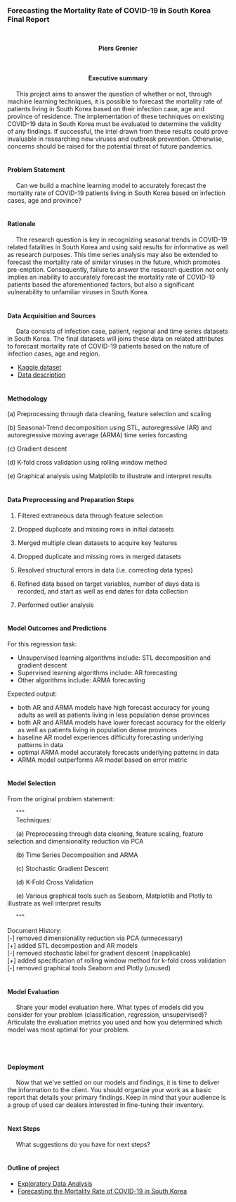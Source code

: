 ### Forecasting the Mortality Rate of COVID-19 in South Korea Final Report
<br>

<div align = "center">

**Piers Grenier** </div>
<br>

<div align = "center">
  
#### Executive summary</div>
&nbsp;&nbsp;&nbsp;&nbsp;&nbsp;This project aims to answer the question of whether or not, through machine learning techniques, it is possible to forecast the mortality rate of patients living in South Korea based on their infection case, age and province of residence. The implementation of these techniques on existing COVID-19 data in South Korea must be evaluated to determine the validity of any findings. If successful, the intel drawn from these results could prove invaluable in researching new viruses and outbreak prevention. Otherwise, concerns should be raised for the potential threat of future pandemics. 
<br><br>


#### Problem Statement
&nbsp;&nbsp;&nbsp;&nbsp;&nbsp;Can we build a machine learning model to accurately forecast the mortality rate of COVID-19 patients living in South Korea based on infection cases, age and province?
<br><br>


#### Rationale
&nbsp;&nbsp;&nbsp;&nbsp;&nbsp;The research question is key in recognizing seasonal trends in COVID-19 related fatalities in South Korea and using said results for informative as well as research purposes. This time series analysis may also be extended to forecast the mortality rate of similar viruses in the future, which promotes pre-emption. Consequently, failure to answer the research question not only implies an inability to accurately forecast the mortality rate of COVID-19 patients based the aforementioned factors, but also a significant vulnerability to unfamiliar viruses in South Korea.
<br><br>


#### Data Acquisition and Sources
&nbsp;&nbsp;&nbsp;&nbsp;&nbsp;Data consists of infection case, patient, regional and time series datasets in South Korea. The final datasets will joins these data on related attributes to forecast mortality rate of COVID-19 patients based on the nature of infection cases, age and region. 
- [Kaggle dataset](https://www.kaggle.com/datasets/kimjihoo/coronavirusdataset/data?select=Case.csv)
- [Data description](https://www.kaggle.com/code/kimjihoo/ds4c-what-is-this-dataset-detailed-description)
<br><br>


#### Methodology
(a) Preprocessing through data cleaning, feature selection and scaling

(b) Seasonal-Trend decomposition using STL, autoregressive (AR) and autoregressive moving average (ARMA) time series forcasting

(c) Gradient descent

(d) K-fold cross validation using rolling window method

(e) Graphical analysis using Matplotlib to illustrate and interpret results
<br><br>


#### Data Preprocessing and Preparation Steps
1. Filtered extraneous data through feature selection<br>

2. Dropped duplicate and missing rows in initial datasets<br>

3. Merged multiple clean datasets to acquire key features<br>

4. Dropped duplicate and missing rows in merged datasets<br>

5. Resolved structural errors in data (i.e. correcting data types)<br>

6. Refined data based on target variables, number of days data is recorded, and start as well as end dates for data collection<br>

7. Performed outlier analysis
<br><br>


#### Model Outcomes and Predictions
For this regression task:
- Unsupervised learning algorithms include: STL decomposition and gradient descent
- Supervised learning algorithms include: AR forecasting
- Other algorithms include: ARMA forecasting

Expected output:
- both AR and ARMA models have high forecast accuracy for young adults as well as patients living in less population dense provinces
- both AR and ARMA models have lower forecast accuracy for the elderly as well as patients living in population dense provinces
- baseline AR model experiences difficulty forecasting underlying patterns in data 
- optimal ARMA model accurately forecasts underlying patterns in data
- ARMA model outperforms AR model based on error metric
<br><br>


#### Model Selection
From the original problem statement:

&nbsp;&nbsp;&nbsp;&nbsp;&nbsp;"""
<br>&nbsp;&nbsp;&nbsp;&nbsp;&nbsp;Techniques:

&nbsp;&nbsp;&nbsp;&nbsp;&nbsp;(a) Preprocessing through data cleaning, feature scaling, feature selection and dimensionality reduction via PCA

&nbsp;&nbsp;&nbsp;&nbsp;&nbsp;(b) Time Series Decomposition and ARMA

&nbsp;&nbsp;&nbsp;&nbsp;&nbsp;(c) Stochastic Gradient Descent

&nbsp;&nbsp;&nbsp;&nbsp;&nbsp;(d) K-Fold Cross Validation

&nbsp;&nbsp;&nbsp;&nbsp;&nbsp;(e) Various graphical tools such as Seaborn, Matplotlib and Plotly to illustrate as well interpret results

&nbsp;&nbsp;&nbsp;&nbsp;&nbsp;"""

Document History:
<br>[-] removed dimensionality reduction via PCA (unnecessary)
<br>[+] added STL decompostion and AR models
<br>[-] removed stochastic label for gradient descent (inapplicable)
<br>[+] added specification of rolling window method for k-fold cross validation
<br>[-] removed graphical tools Seaborn and Plotly (unused)
<br><br>


#### Model Evaluation
&nbsp;&nbsp;&nbsp;&nbsp;&nbsp;Share your model evaluation here. What types of models did you consider for your problem (classification, regression, unsupervised)?  Articulate the evaluation metrics you used and how you determined which model was most optimal for your problem.


<br><br>


#### Deployment
&nbsp;&nbsp;&nbsp;&nbsp;&nbsp;Now that we've settled on our models and findings, it is time to deliver the information to the client.  You should organize your work as a basic report that details your primary findings.  Keep in mind that your audience is a group of used car dealers interested in fine-tuning their inventory.
<br><br>


#### Next Steps
&nbsp;&nbsp;&nbsp;&nbsp;&nbsp;What suggestions do you have for next steps?
<br><br>


#### Outline of project
- [Exploratory Data Analysis](https://github.com/piersgrenier/Exploratory-Data-Analysis/blob/main/EDA.ipynb)
- [Forecasting the Mortality Rate of COVID-19 in South Korea]()

